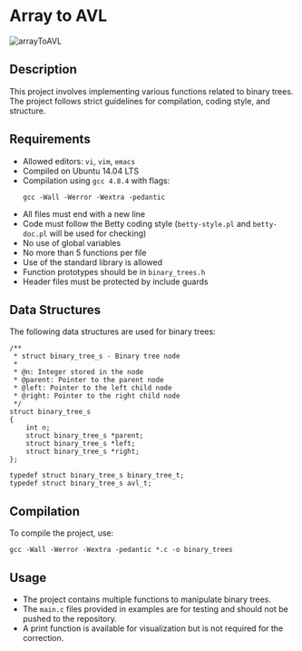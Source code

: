 # Array to AVL

![arrayToAVL](https://i.imgur.com/QcBPyvB.png)

## Description
This project involves implementing various functions related to binary trees. The project follows strict guidelines for compilation, coding style, and structure.

## Requirements
- Allowed editors: `vi`, `vim`, `emacs`
- Compiled on Ubuntu 14.04 LTS
- Compilation using `gcc 4.8.4` with flags:
  ```
  gcc -Wall -Werror -Wextra -pedantic
  ```
- All files must end with a new line
- Code must follow the Betty coding style (`betty-style.pl` and `betty-doc.pl` will be used for checking)
- No use of global variables
- No more than 5 functions per file
- Use of the standard library is allowed
- Function prototypes should be in `binary_trees.h`
- Header files must be protected by include guards

## Data Structures
The following data structures are used for binary trees:
```
/**
 * struct binary_tree_s - Binary tree node
 *
 * @n: Integer stored in the node
 * @parent: Pointer to the parent node
 * @left: Pointer to the left child node
 * @right: Pointer to the right child node
 */
struct binary_tree_s
{
    int n;
    struct binary_tree_s *parent;
    struct binary_tree_s *left;
    struct binary_tree_s *right;
};

typedef struct binary_tree_s binary_tree_t;
typedef struct binary_tree_s avl_t;
```

## Compilation
To compile the project, use:
```
gcc -Wall -Werror -Wextra -pedantic *.c -o binary_trees
```

## Usage
- The project contains multiple functions to manipulate binary trees.
- The `main.c` files provided in examples are for testing and should not be pushed to the repository.
- A print function is available for visualization but is not required for the correction.